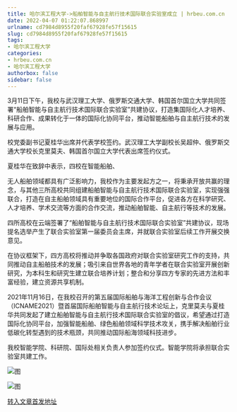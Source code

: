 ```yaml
---
title: 哈尔滨工程大学->船舶智能与自主航行技术国际联合实验室成立 | hrbeu.com.cn
date: 2022-04-07 01:22:07.868997
urlname: cd7984d8955f20faf67928fe57f15615
slug: cd7984d8955f20faf67928fe57f15615
tags: 
- 哈尔滨工程大学
categories:
- hrbeu.com.cn
- 哈尔滨工程大学
authorbox: false
sidebar: false
---
```

3月11日下午，我校与武汉理工大学、俄罗斯交通大学、韩国首尔国立大学共同签署“船舶智能与自主航行技术国际联合实验室”共建协议，打造集国际化人才培养、科研合作、成果转化于一体的国际化协同平台，推动智能船舶与自主航行技术的发展与应用。

校党委副书记夏桂华出席并代表学校签约。武汉理工大学副校长吴超仲、俄罗斯交通大学校长克里莫夫、韩国首尔国立大学代表出席签约仪式。

夏桂华在致辞中表示，四校在智能船舶、
<!--more-->
无人船舶领域都具有广泛影响力，我校作为主要发起方之一，将秉承开放共赢的理念，与其他三所高校共同组建船舶智能与自主航行技术国际联合实验室，实现强强联合，打造在自主船舶领域具有重要地位的国际合作平台，促进各方在科学研究、人才培养、学术交流等方面的合作交流，推动船舶智能、自主航行等技术的发展。

四所高校在云端签署了“船舶智能与自主航行技术国际联合实验室”共建协议，现场提名选举产生了联合实验室第一届委员会主席，并就联合实验室后续工作开展交换意见。

在协议框架下，四方高校将推动并争取各国政府对联合实验室研究工作的支持，共同推动自主船舶技术的发展；吸引来自世界各地的青年学者在联合实验室开展创新研究，为本科生和研究生建立联合培养计划；整合和分享四方专家的先进方法和丰富经验，建立资源共享机制。

2021年11月16日，在我校召开的第五届国际船舶与海洋工程创新与合作会议（ICNAME2021）暨首届国际船舶智能与自主航行技术论坛上，克里莫夫与夏桂华共同发起了建立船舶智能与自主航行技术国际联合实验室的倡议，希望通过打造国际化协同平台，加强智能船舶、绿色船舶领域科学技术攻关，携手解决船舶行业低碳化转型遇到的技术瓶颈，共同推动国际船海领域科技进步。

我校智能学院、科研院、国际处相关负责人参加签约仪式。智能学院将承担联合实验室共建工作。

![图](http://gongxue.cn/__local/D/91/09/63A9CAE1D4DB3001E73A0537924_83C34A27_25C9D.png)

![图](http://gongxue.cn/__local/7/EC/0A/961F14A302E12E4969B91ABF5FA_79828165_1BC1E.png)

[转入文章首发地址](http://gongxue.cn/info/1141/70182.htm)
